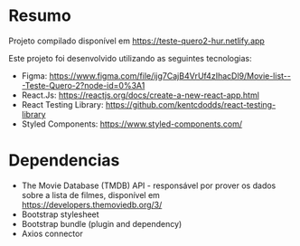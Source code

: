 # Resumo

Projeto compilado disponível em https://teste-quero2-hur.netlify.app

Este projeto foi desenvolvido utilizando as seguintes tecnologias:

* Figma: https://www.figma.com/file/ijg7CajB4VrUf4zIhacDl9/Movie-list---Teste-Quero-2?node-id=0%3A1
* React.Js: https://reactjs.org/docs/create-a-new-react-app.html
* React Testing Library: https://github.com/kentcdodds/react-testing-library
* Styled Components: https://www.styled-components.com/

# Dependencias

* The Movie Database (TMDB) API - responsável por prover os dados sobre a lista de filmes, disponível em https://developers.themoviedb.org/3/
* Bootstrap stylesheet
* Bootstrap bundle (plugin and dependency)
* Axios connector
